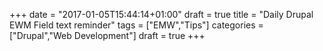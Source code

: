 +++
date = "2017-01-05T15:44:14+01:00"
draft = true
title = "Daily Drupal EWM Field text reminder"
tags = ["EMW","Tips"]
categories = ["Drupal","Web Development"]
draft = true
+++

